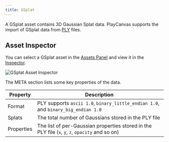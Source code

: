 ```yaml
---
title: GSplat
---
```


A GSplat asset contains 3D Gaussian Splat data. PlayCanvas supports the import of GSplat data from [PLY](https://en.wikipedia.org/wiki/PLY_(file_format)) files.

## Asset Inspector

You can select a GSplat asset in the [Assets Panel](/user-manual/editor/interface/assets) and view it in the [Inspector](/user-manual/editor/interface/inspector).

![GSplat Asset Inspector](/img/user-manual/assets/types/asset-inspector-gsplat.png)

The META section lists some key properties of the data.

| Property | Description |
| -------- | ----------- |
| Format   | PLY supports `ascii 1.0`, `binary_little_endian 1.0`, and `binary_big_endian 1.0` |
| Splats   | The total number of Gaussians stored in the PLY file |
| Properties | The list of per-Gaussian properties stored in the PLY file (`x`, `y`, `z`, `opacity` and so on) |
